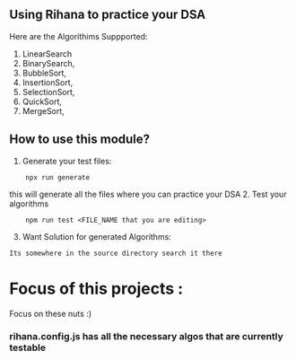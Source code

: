 ## Using Rihana to practice your DSA


Here are the Algorithims Suppported: 
1. LinearSearch
2. BinarySearch,
3. BubbleSort,
4. InsertionSort,
5. SelectionSort,
6. QuickSort,
7. MergeSort,


## How to use this module? 
1. Generate your test files: 
```
    npx run generate
```
this will generate all the files where you can practice your DSA
2. Test your algorithms
```
    npm run test <FILE_NAME that you are editing>
```

3. Want Solution for generated Algorithms:
```
Its somewhere in the source directory search it there
```



# Focus of this projects : 
Focus on these nuts :)

### rihana.config.js has all the necessary algos that are currently testable
